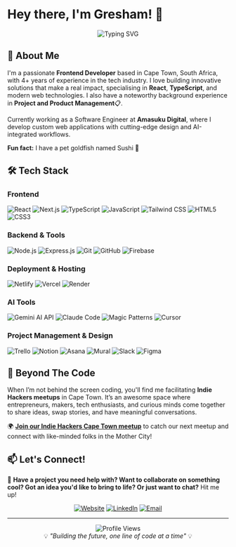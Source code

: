 # Hey there, I'm Gresham! 👋

<div align="center">
  <img src="https://readme-typing-svg.demolab.com?font=Fira+Code&size=22&duration=3000&pause=1000&color=36BCF7&center=true&vCenter=true&width=440&lines=Frontend+Developer;Problem+Solver;Tech+Enthusiast;Always+Learning" alt="Typing SVG" />
</div>

## 🚀 About Me

I'm a passionate **Frontend Developer** based in Cape Town, South Africa, with 4+ years of experience in the tech industry. I love building innovative solutions that make a real impact, specialising in **React**, **TypeScript**, and modern web technologies. I also have a noteworthy background experience in **Project and Product Management**📋.

Currently working as a Software Engineer at **Amasuku Digital**, where I develop custom web applications with cutting-edge design and AI-integrated workflows.

**Fun fact:** I have a pet goldfish named Sushi 🍤

## 🛠️ Tech Stack

### Frontend
![React](https://img.shields.io/badge/-React-61DAFB?style=for-the-badge&logo=react&logoColor=black)
![Next.js](https://img.shields.io/badge/-Next.js-000000?style=for-the-badge&logo=next.js&logoColor=white)
![TypeScript](https://img.shields.io/badge/-TypeScript-3178C6?style=for-the-badge&logo=typescript&logoColor=white)
![JavaScript](https://img.shields.io/badge/-JavaScript-F7DF1E?style=for-the-badge&logo=javascript&logoColor=black)
![Tailwind CSS](https://img.shields.io/badge/-Tailwind%20CSS-06B6D4?style=for-the-badge&logo=tailwindcss&logoColor=white)
![HTML5](https://img.shields.io/badge/-HTML5-E34F26?style=for-the-badge&logo=html5&logoColor=white)
![CSS3](https://img.shields.io/badge/-CSS3-1572B6?style=for-the-badge&logo=css3&logoColor=white)

### Backend & Tools
![Node.js](https://img.shields.io/badge/-Node.js-339933?style=for-the-badge&logo=node.js&logoColor=white)
![Express.js](https://img.shields.io/badge/-Express.js-000000?style=for-the-badge&logo=express&logoColor=white)
![Git](https://img.shields.io/badge/-Git-F05032?style=for-the-badge&logo=git&logoColor=white)
![GitHub](https://img.shields.io/badge/-GitHub-181717?style=for-the-badge&logo=github&logoColor=white)
![Firebase](https://img.shields.io/badge/-Firebase-FFCA28?style=for-the-badge&logo=firebase&logoColor=black)

### Deployment & Hosting
![Netlify](https://img.shields.io/badge/-Netlify-00C7B7?style=for-the-badge&logo=netlify&logoColor=white)
![Vercel](https://img.shields.io/badge/-Vercel-000000?style=for-the-badge&logo=vercel&logoColor=white)
![Render](https://img.shields.io/badge/-Render-46E3B7?style=for-the-badge&logo=render&logoColor=white)

### AI Tools
![Gemini AI API](https://img.shields.io/badge/-Gemini%20AI%20API-4285F4?style=for-the-badge&logo=google&logoColor=white)
![Claude Code](https://img.shields.io/badge/-Claude%20Code-191919?style=for-the-badge&logo=anthropic&logoColor=white)
![Magic Patterns](https://img.shields.io/badge/-Magic%20Patterns-FF6B6B?style=for-the-badge&logo=magic&logoColor=white)
![Cursor](https://img.shields.io/badge/-Cursor-000000?style=for-the-badge&logo=cursor&logoColor=white)

### Project Management & Design
![Trello](https://img.shields.io/badge/-Trello-0079BF?style=for-the-badge&logo=trello&logoColor=white)
![Notion](https://img.shields.io/badge/-Notion-000000?style=for-the-badge&logo=notion&logoColor=white)
![Asana](https://img.shields.io/badge/-Asana-273347?style=for-the-badge&logo=asana&logoColor=white)
![Mural](https://img.shields.io/badge/-Mural-FF0066?style=for-the-badge&logo=mural&logoColor=white)
![Slack](https://img.shields.io/badge/-Slack-4A154B?style=for-the-badge&logo=slack&logoColor=white)
![Figma](https://img.shields.io/badge/-Figma-F24E1E?style=for-the-badge&logo=figma&logoColor=white)


## 🚀 Beyond The Code

When I’m not behind the screen coding, you'll find me facilitating **Indie Hackers meetups** in Cape Town. It’s an awesome space where entrepreneurs, makers, tech enthusiasts, and curious minds come together to share ideas, swap stories, and have meaningful conversations.

🌍 **[Join our Indie Hackers Cape Town meetup](https://www.meetup.com/indie-hackers-cape-town/)** to catch our next meetup and connect with like-minded folks in the Mother City!



## 📫 Let's Connect!

💬 **Have a project you need help with? Want to collaborate on something cool? Got an idea you'd like to bring to life? Or just want to chat?** Hit me up!

<div align="center">
  
[![Website](https://img.shields.io/badge/-Website-FF7139?style=for-the-badge&logo=firefox&logoColor=white)](https://gresham24.com/)
[![LinkedIn](https://img.shields.io/badge/-LinkedIn-0077B5?style=for-the-badge&logo=linkedin&logoColor=white)](https://www.linkedin.com/in/gresham-tembo/)
[![Email](https://img.shields.io/badge/-Email-D14836?style=for-the-badge&logo=gmail&logoColor=white)](mailto:tembogresham@gmail.com)

</div>

---

<div align="center">
  <img src="https://komarev.com/ghpvc/?username=Gresham24&color=blueviolet&style=for-the-badge" alt="Profile Views" />
</div>

<div align="center">
  💡 <em>"Building the future, one line of code at a time"</em> 💡
</div>
